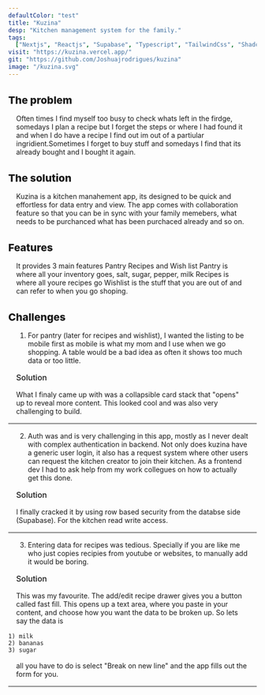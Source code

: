 ```yaml
---
defaultColor: "test"
title: "Kuzina"
desp: "Kitchen management system for the family."
tags:
  ["Nextjs", "Reactjs", "Supabase", "Typescript", "TailwindCss", "Shadcn/ui"]
visit: "https://kuzina.vercel.app/"
git: "https://github.com/Joshuajrodrigues/kuzina"
image: "/kuzina.svg"
---
```


# The problem

Often times I find myself too busy to check whats left in the firdge, somedays I plan a recipe but
I forget the steps or where I had found it and when I do have a recipe I find out im out of a partiular ingridient.Sometimes I forget to buy stuff and somedays I find
that its already bought and I bought it again.

# The solution

Kuzina is a kitchen manahement app, its designed to be quick and effortless for data entry and view.
The app comes with collaboration feature so that you can be in sync with your family memebers,
what needs to be purchanced what has been purchaced already and so on.

# Features

It provides 3 main features Pantry Recipes and Wish list
Pantry is where all your inventory goes, salt, sugar, pepper, milk
Recipes is where all youre recipes go
Wishlist is the stuff that you are out of and can refer to when you go shoping.

# Challenges

1. For pantry (later for recipes and wishlist), I wanted the listing to be mobile first
   as mobile is what my mom and I use when we go shopping. A table would be a bad idea
   as often it shows too much data or too little.

## Solution

What I finaly came up with was a collapsible card stack that "opens" up to reveal more content. This looked cool and was also very challenging to build.

___

2. Auth was and is very challenging in this app, mostly as I never dealt with complex authentication in backend. Not only does kuzina have a generic user login, it also has a request system where other users can
   request the kitchen creator to join their kitchen. As a frontend dev I had to ask help from my work collegues on how to actually get this done.

## Solution

I finally cracked it by using row based security from the databse side (Supabase). For the kitchen read write access.

___

3. Entering data for recipes was tedious. Specially if you are like me who just copies recipies from
   youtube or websites, to manually add it would be boring.

## Solution

This was my favourite. The add/edit recipe drawer gives you a button called fast fill. This opens up a text area, where you paste in your content, and choose how you want the data to be broken up.
So lets say the data is

```
1) milk
2) bananas
3) sugar
```

all you have to do is select "Break on new line" and the app fills out the form for you.
___
<style>
      h1 {
        margin-top: 2rem;
        font-weight: 800;
        font-size:1.3rem;
      }
      h2{
        font-weight: 500;
        font-size:1rem;
   
        margin:0 1rem 
      }
  ul, ol, p {
    list-style: revert;
    margin:1rem
  }
  .astro-code{
    margin:1rem
  }
</style>
